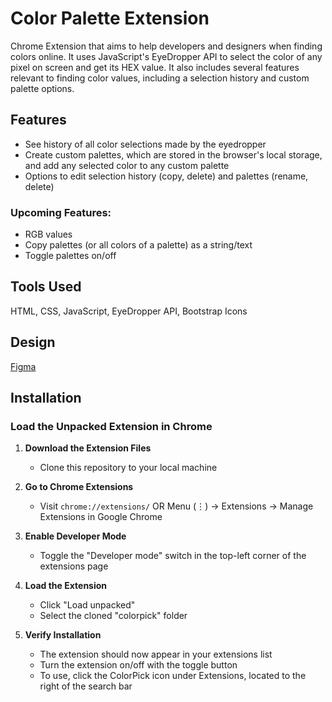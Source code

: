# Color Palette Extension

Chrome Extension that aims to help developers and designers when finding colors online. It uses JavaScript's EyeDropper API to select the color of any pixel on screen and get its HEX value. It also includes several features relevant to finding color values, including a selection history and custom palette options.

## Features

- See history of all color selections made by the eyedropper
- Create custom palettes, which are stored in the browser's local storage, and add any selected color to any custom palette
- Options to edit selection history (copy, delete) and palettes (rename, delete)

### Upcoming Features:

- RGB values
- Copy palettes (or all colors of a palette) as a string/text
- Toggle palettes on/off

## Tools Used

HTML, CSS, JavaScript, EyeDropper API, Bootstrap Icons

## Design

[Figma](https://www.figma.com/design/HdEJOj95lB3Sd9QwLlwmPn/color-palette?node-id=0-1&t=AzAnEXZjsIkq0efJ-1)

## Installation

### Load the Unpacked Extension in Chrome

1. **Download the Extension Files**

   - Clone this repository to your local machine

2. **Go to Chrome Extensions**

   - Visit `chrome://extensions/` OR Menu (⋮) → Extensions → Manage Extensions in Google Chrome

3. **Enable Developer Mode**

   - Toggle the "Developer mode" switch in the top-left corner of the extensions page

4. **Load the Extension**

   - Click "Load unpacked"
   - Select the cloned "colorpick" folder

5. **Verify Installation**
   - The extension should now appear in your extensions list
   - Turn the extension on/off with the toggle button
   - To use, click the ColorPick icon under Extensions, located to the right of the search bar
